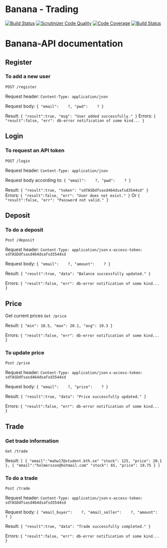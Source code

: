 Banana - Trading
========================================
[![Build Status](https://travis-ci.com/mahw17/ramverk2.svg?branch=master)](https://travis-ci.com/mahw17/ramverk2)
[![Scrutinizer Code Quality](https://scrutinizer-ci.com/g/mahw17/ramverk2/badges/quality-score.png?b=master)](https://scrutinizer-ci.com/g/mahw17/ramverk2/?branch=master)
[![Code Coverage](https://scrutinizer-ci.com/g/mahw17/ramverk2/badges/coverage.png?b=master)](https://scrutinizer-ci.com/g/mahw17/ramverk2/?branch=master)
[![Build Status](https://scrutinizer-ci.com/g/mahw17/ramverk2/badges/build.png?b=master)](https://scrutinizer-ci.com/g/mahw17/ramverk2/build-status/master)



# Banana-API documentation

## Register
### To add a new user
`POST /register`

Request header:
`Content-Type: application/json`

Request body:
`{
    "email":    ?,
    "pwd":    ?
}`

Result:
`{
    "result":true,
    "msg": "User added successfully."
}`
Errors:
`{
    "result":false,
    "err": db-error notification of some kind...
}`


## Login
### To request an API token
`POST /login`

Request header:
`Content-Type: application/json`

Request body according to:
`{
    "email":    ?,
    "pwd":    ?
}`

Result:
`{
    "result":true,
    "token": "sdfASDdfsasd464dsafsd3544sd"
}`
Errors:
`{
    "result":false,
    "err": "User does not exist."
}`
Or
`{
    "result":false,
    "err": "Password not valid."
}`




## Deposit
### To do a deposit
`Post /deposit`

Request header:
`Content-Type: application/json`
`x-access-token: sdfASDdfsasd464dsafsd3544sd`

Request body:
`{
    "email":    ?,
    "amount":    ?
}`

Result:
`{
    "result":true,
    "data": "Balance successfully updated."
}`

Errors:
`{
    "result":false,
    "err": db-error notification of some kind...
}`



## Price
Get current prices
`Get /price`

Result:
`{
    "min": 18.5,
    "max": 20.1,
    "avg": 19.3
}`

Errors:
`{
    "result":false,
    "err": db-error notification of some kind...
}`

### To update price
`Post /price`

Request header:
`Content-Type: application/json`
`x-access-token: sdfASDdfsasd464dsafsd3544sd`

Request body:
`{
    "email":    ?,
    "price":    ?
}`

Result:
`{
    "result":true,
    "data": "Price successfully updated."
}`

Errors:
`{
    "result":false,
    "err": db-error notification of some kind...
}`


## Trade
### Get trade information
`Get /trade`

Result:
`[
    {
        "email":"mahw17@student.bth.se"
        "stock": 125,
        "price": 20.1
    },
    {
        "email":"holmersson@hotmail.com"
        "stock": 65,
        "price": 19.75
    }
]`

### To do a trade
`Post /trade`

Request header:
`Content-Type: application/json`
`x-access-token: sdfASDdfsasd464dsafsd3544sd`

Request body:
`{
    "email_buyer":    ?,
    "email_seller":    ?,
    "amount":    ?
}`

Result:
`{
    "result":true,
    "data": "Trade successfully completed."
}`

Errors:
`{
    "result":false,
    "err": db-error notification of some kind...
}`
